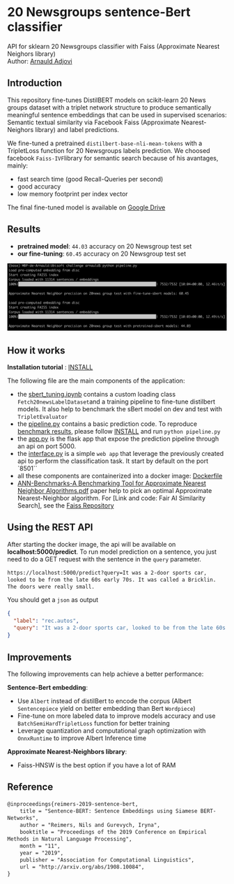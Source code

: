 # 20 Newsgroups sentence-Bert classifier

API for sklearn 20 Newsgroups classifier with Faiss (Approximate Nearest Neighors library)  
Author: [Arnauld Adjovi](https://github.com/gandalf012)


## Introduction
This repository fine-tunes DistilBERT models on scikit-learn 20 News groups dataset with a triplet network structure to produce semantically meaningful sentence embeddings that can be used in supervised scenarios: Semantic textual similarity via Facebook Faiss (Approximate Nearest-Neighors library) and label predictions.

We fine-tuned a pretrained `distilbert-base-nli-mean-tokens` with a TripletLoss function for 20 Newsgroups labels prediction.
We choosed facebook `Faiss-IVF`library for semantic search because of his avantages, mainly:
- fast search time (good Recall-Queries per second)
- good accuracy
- low memory footprint per index vector

The final fine-tuned model is available on [Google Drive](https://drive.google.com/uc?export=download&id=1VjYGZasx9sEuJ2u9DCirb8L2wdIYIcsM)

## Results

- **pretrained model**: `44.03` accuracy on 20 Newsgroup test set 
- **our fine-tuning**: `60.45` accuracy on 20 Newsgroup test set 

![pipeline benchmark on test set for Faiss and pretrained Sbert](https://github.com/gandalf012/SentenceBert-20newsgroup-Classifier/blob/master/images/pipeline_bench.png)

## How it works

**Installation tutorial** : [INSTALL](https://github.com/gandalf012/SentenceBert-20newsgroup-Classifier/blob/master/INSTALL.md)

The following file are the main components of the application:

- the [sbert_tuning.ipynb](https://github.com/gandalf012/SentenceBert-20newsgroup-Classifier/blob/master/sbert_tuning.ipynb) contains a custom loading class `Fetch20newsLabelDataset`and a training pipeline to fine-tune distilbert models. It also help to benchmark the sBert model on dev and test with `TripletEvaluator`
- the [pipeline.py](https://github.com/gandalf012/SentenceBert-20newsgroup-Classifier/blob/master/pipeline.py) contains a basic prediction code. To reproduce [benchmark results](https://github.com/gandalf012/SentenceBert-20newsgroup-Classifier/tree/master/images), please follow [INSTALL](https://github.com/gandalf012/SentenceBert-20newsgroup-Classifier/blob/master/INSTALL.md) and run `python pipeline.py`
- the [app.py](https://github.com/gandalf012/SentenceBert-20newsgroup-Classifier/blob/master/app.py) is the flask app that expose the prediction pipeline through an api on port 5000. 
- the [interface.py](https://github.com/gandalf012/SentenceBert-20newsgroup-Classifier/blob/master/interface.py) is a simple `web app` that leverage the previously created api to perform the classification task. It start by default on the port `8501``
- all these components are containerized into a docker image: [Dockerfile](https://github.com/gandalf012/SentenceBert-20newsgroup-Classifier/blob/master/Dockerfile)
- [ANN-Benchmarks-A Benchmarking Tool for Approximate Nearest Neighbor Algorithms.pdf](https://github.com/gandalf012/SentenceBert-20newsgroup-Classifier/tree/master/Paper) paper help to pick an optimal Approximate Nearest-Neighbor algorithm. For [Link and code: Fair AI Similarity Search], see the [Faiss Repository](https://github.com/facebookresearch/faiss/wiki/Getting-started)

## Using the REST API

After starting the docker image, the api will be available on **localhost:5000/predict**.
To run model prediction on a sentence, you just need to do a GET request with the sentence in the `query` parameter.

```shell
https://localhost:5000/predict?query=It was a 2-door sports car, looked to be from the late 60s early 70s. It was called a Bricklin. The doors were really small.
```
You should get a `json` as output
```json
{
  "label": "rec.autos",
  "query": "It was a 2-door sports car, looked to be from the late 60s early 70s. It was called a Bricklin. The doors were really small."
}
```

## Improvements

The following improvements can help achieve a better performance:

**Sentence-Bert embedding**:
- Use `Albert` instead of distilBert to encode the corpus (Albert `Sentencepiece` yield on better embedding than Bert `Wordpiece`)
- Fine-tune on more labeled data to improve models accuracy and use `BatchSemiHardTripletLoss` function for better training
- Leverage quantization and computational graph optimization with `OnnxRuntime` to improve Albert Inference time

**Approximate Nearest-Neighbors library**:
- Faiss-HNSW is the best option if you have a lot of RAM


## Reference

``` 
@inproceedings{reimers-2019-sentence-bert,
    title = "Sentence-BERT: Sentence Embeddings using Siamese BERT-Networks",
    author = "Reimers, Nils and Gurevych, Iryna",
    booktitle = "Proceedings of the 2019 Conference on Empirical Methods in Natural Language Processing",
    month = "11",
    year = "2019",
    publisher = "Association for Computational Linguistics",
    url = "http://arxiv.org/abs/1908.10084",
}
```
